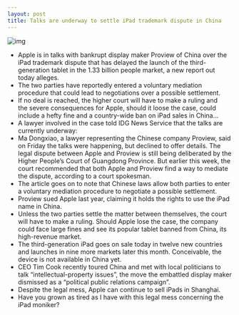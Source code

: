 ```yaml
---
layout: post
title: Talks are underway to settle iPad trademark dispute in China
---
```

![img](http://media.idownloadblog.com/wp-content/uploads/2012/02/proview-plant.jpg)
* Apple is in talks with bankrupt display maker Proview of China over the iPad trademark dispute that has delayed the launch of the third-generation tablet in the 1.33 billion people market, a new report out today alleges.
* The two parties have reportedly entered a voluntary mediation procedure that could lead to negotiations over a possible settlement.
* If no deal is reached, the higher court will have to make a ruling and the severe consequences for Apple, should it loose the case, could include a hefty fine and a country-wide ban on iPad sales in China…
* A lawyer involved in the case told IDG News Service that the talks are currently underway:
* Ma Dongxiao, a lawyer representing the Chinese company Proview, said on Friday the talks were happening, but declined to offer details. The legal dispute between Apple and Proview is still being deliberated by the Higher People’s Court of Guangdong Province. But earlier this week, the court recommended that both Apple and Proview find a way to mediate the dispute, according to a court spokesman.
* The article goes on to note that Chinese laws allow both parties to enter a voluntary mediation procedure to negotiate a possible settlement.
* Proview sued Apple last year, claiming it holds the rights to use the iPad name in China.
* Unless the two parties settle the matter between themselves, the court will have to make a ruling. Should Apple lose the case, the company could face large fines and see its popular tablet banned from China, its high-revenue market.
* The third-generation iPad goes on sale today in twelve new countries and launches in nine more markets later this month. Conceivable, the device is not available in China yet.
* CEO Tim Cook recently toured China and met with local politicians to talk “intellectual-property issues”, the move the embattled display maker dismissed as a “political public relations campaign”.
* Despite the legal mess, Apple can continue to sell iPads in Shanghai.
* Have you grown as tired as I have with this legal mess concerning the iPad moniker?

